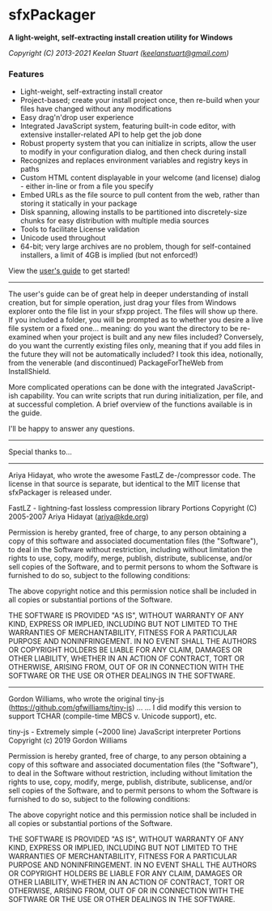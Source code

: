 # sfxPackager
**A light-weight, self-extracting install creation utility for Windows**

_Copyright (C) 2013-2021 Keelan Stuart (keelanstuart@gmail.com)_

### Features
* Light-weight, self-extracting install creator
* Project-based; create your install project once, then re-build when your files have changed without any modifications
* Easy drag'n'drop user experience
* Integrated JavaScript system, featuring built-in code editor, with extensive installer-related API to help get the job done
* Robust property system that you can initialize in scripts, allow the user to modify in your configuration dialog, and then check during install
* Recognizes and replaces environment variables and registry keys in paths
* Custom HTML content displayable in your welcome (and license) dialog - either in-line or from a file you specify
* Embed URLs as the file source to pull content from the web, rather than storing it statically in your package
* Disk spanning, allowing installs to be partitioned into discretely-size chunks for easy distribution with multiple media sources
* Tools to facilitate License validation
* Unicode used throughout
* 64-bit; very large archives are no problem, though for self-contained installers, a limit of 4GB is implied (but not enforced!)

View the [user's guide](https://docs.google.com/presentation/d/e/2PACX-1vRAVGjiJbSYUrOWB8jEzqG7hMwVbZqvCiAbVmOeL25hoEmN909H-BtGjEawmTMZLta5qHfhGydWDqQd/pub?start=false&loop=false&delayms=30000) to get started!

--------------------------
The user's guide can be of great help in deeper understanding of install creation, but for simple operation, just
drag your files from Windows explorer onto the file list in your sfxpp project. The files will show up there. 
If you included a folder, you will be prompted as to whether you desire a live file system or a fixed one... 
meaning: do you want the directory to be re-examined when your project is built and any new files included?
Conversely, do you want the currently existing files only, meaning that if you add files in the future they will 
not be automatically included? I took this idea, notionally, from the venerable (and discontinued)
PackageForTheWeb from InstallShield.

More complicated operations can be done with the integrated JavaScript-ish capability. You can write scripts
that run during initialization, per file, and at successful completion. A brief overview of the functions available is
in the guide.

I'll be happy to answer any questions.

--------------------------
Special thanks to...

***

Ariya Hidayat, who wrote the awesome FastLZ de-/compressor code. The license in that source is separate, but identical to the MIT license that sfxPackager is released under.

FastLZ - lightning-fast lossless compression library
Portions Copyright (C) 2005-2007 Ariya Hidayat (ariya@kde.org)

Permission is hereby granted, free of charge, to any person obtaining a copy
of this software and associated documentation files (the "Software"), to deal
in the Software without restriction, including without limitation the rights
to use, copy, modify, merge, publish, distribute, sublicense, and/or sell
copies of the Software, and to permit persons to whom the Software is
furnished to do so, subject to the following conditions:

The above copyright notice and this permission notice shall be included in
all copies or substantial portions of the Software.

THE SOFTWARE IS PROVIDED "AS IS", WITHOUT WARRANTY OF ANY KIND, EXPRESS OR
IMPLIED, INCLUDING BUT NOT LIMITED TO THE WARRANTIES OF MERCHANTABILITY,
FITNESS FOR A PARTICULAR PURPOSE AND NONINFRINGEMENT. IN NO EVENT SHALL THE
AUTHORS OR COPYRIGHT HOLDERS BE LIABLE FOR ANY CLAIM, DAMAGES OR OTHER
LIABILITY, WHETHER IN AN ACTION OF CONTRACT, TORT OR OTHERWISE, ARISING FROM,
OUT OF OR IN CONNECTION WITH THE SOFTWARE OR THE USE OR OTHER DEALINGS IN
THE SOFTWARE.

***

Gordon Williams, who wrote the original tiny-js (https://github.com/gfwilliams/tiny-js) ...
... I did modify this version to support TCHAR (compile-time MBCS v. Unicode support), etc.

tiny-js - Extremely simple (~2000 line) JavaScript interpreter
Portions Copyright (c) 2019 Gordon Williams

Permission is hereby granted, free of charge, to any person obtaining a copy
of this software and associated documentation files (the "Software"), to deal
in the Software without restriction, including without limitation the rights
to use, copy, modify, merge, publish, distribute, sublicense, and/or sell
copies of the Software, and to permit persons to whom the Software is
furnished to do so, subject to the following conditions:

The above copyright notice and this permission notice shall be included in all
copies or substantial portions of the Software.

THE SOFTWARE IS PROVIDED "AS IS", WITHOUT WARRANTY OF ANY KIND, EXPRESS OR
IMPLIED, INCLUDING BUT NOT LIMITED TO THE WARRANTIES OF MERCHANTABILITY,
FITNESS FOR A PARTICULAR PURPOSE AND NONINFRINGEMENT. IN NO EVENT SHALL THE
AUTHORS OR COPYRIGHT HOLDERS BE LIABLE FOR ANY CLAIM, DAMAGES OR OTHER
LIABILITY, WHETHER IN AN ACTION OF CONTRACT, TORT OR OTHERWISE, ARISING FROM,
OUT OF OR IN CONNECTION WITH THE SOFTWARE OR THE USE OR OTHER DEALINGS IN THE
SOFTWARE.
